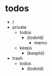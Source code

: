 # todos

- /
- private
  - todos
    - {todoId}
      - memo
  - keeps
    - {keepId}
- trash
  - todos
    - {todoId}
